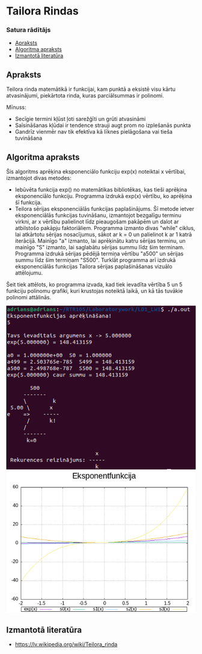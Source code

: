 # Tailora Rindas

### Satura rādītājs  
- [Apraksts](https://github.com/Kaste245/RTR105/tree/main/Laboratorywork/LD1_LW1#apraksts)
- [Algoritma apraksts](https://github.com/Kaste245/RTR105/tree/main/Laboratorywork/LD1_LW1#algoritma-apraksts)
- [Izmantotā literatūra](https://github.com/Kaste245/RTR105/tree/main/Laboratorywork/LD1_LW1#izmantotā-literatūra)


## Apraksts

Teilora rinda matemātikā ir funkcijai, kam punktā a eksistē visu kārtu atvasinājumi, piekārtota rinda, kuras parciālsummas ir polinomi.  
  
Mīnuss:  
- Secīgie termini kļūst ļoti sarežģīti un grūti atvasināmi
- Saīsināšanas kļūdai ir tendence strauji augt prom no izplešanās punkta
- Gandrīz vienmēr nav tik efektīva kā līknes pielāgošana vai tieša tuvināšana

## Algoritma apraksts

Šis algoritms aprēķina eksponenciālo funkciju exp(x) noteiktai x vērtībai, izmantojot divas metodes:  
- Iebūvēta funkcija exp() no matemātikas bibliotēkas, kas tieši aprēķina eksponenciālo funkciju. Programma izdrukā exp(x) vērtību, ko aprēķina šī funkcija.
- Teilora sērijas eksponenciālās funkcijas paplašinājums. Šī metode ietver eksponenciālās funkcijas tuvināšanu, izmantojot bezgalīgu terminu virkni, ar x vērtību palielinot līdz pieaugošam pakāpēm un dalot ar atbilstošo pakāpju faktoriāliem. Programma izmanto divas "while" ciklus, lai atkārtotu sērijas nosacījumus, sākot ar k = 0 un palielinot k ar 1 katrā iterācijā. Mainīgo "a" izmanto, lai aprēķinātu katru sērijas terminu, un mainīgo "S" izmanto, lai saglabātu sērijas summu līdz šim terminam. Programma izdrukā sērijas pēdējā termiņa vērtību "a500" un sērijas summu līdz šim termiņam "S500". Turklāt programma arī izdrukā eksponenciālās funkcijas Tailora sērijas paplašināšanas vizuālo attēlojumu.
  
Šeit tiek attēlots, ko programma izvada, kad tiek ievadīta vērtība 5 un 5 funkciju polinomu grafiki, kuri krustojas noteiktā laikā, un kā tās tuvākie polinomi attālinās.  
  
![Programma](https://github.com/Kaste245/RTR105/blob/main/Laboratorywork/LD1_LW1/Streistermanis_Prog.png?raw=true)
![Grafiks](https://github.com/Kaste245/RTR105/blob/main/Laboratorywork/LD1_LW1/graph.png?raw=true)

## Izmantotā literatūra

- https://lv.wikipedia.org/wiki/Teilora_rinda 
 


